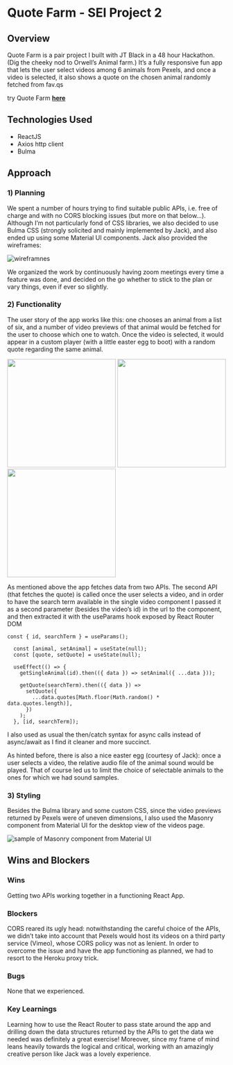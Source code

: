 # Quote Farm - SEI Project 2

## Overview

Quote Farm is a pair project I built with JT Black in a 48 hour Hackathon. (Dig the cheeky nod to Orwell’s Animal farm.) It’s a fully responsive fun app that lets the user select videos among 6 animals from Pexels, and once a video is selected, it also shows a quote on the chosen animal randomly fetched from fav.qs

try Quote Farm **[here](https://quote-farm-marco.netlify.app/)**

## Technologies Used

- ReactJS
- Axios http client
- Bulma

## Approach

### 1) Planning

We spent a number of hours trying to find suitable public APIs, i.e. free of charge and with no CORS blocking issues (but more on that below…). Although I’m not particularly fond of CSS libraries, we also decided to use Bulma CSS (strongly solicited and mainly implemented by Jack), and also ended up using some Material UI components. Jack also provided the wireframes:

![wireframnes](img/quote-farm-wireframe.png)

We organized the work by continuously having zoom meetings every time a feature was done, and decided on the go whether to stick to the plan or vary things, even if ever so slightly.

### 2) Functionality

The user story of the app works like this: one chooses an animal from a list of six, and a number of video previews of that animal would be fetched for the user to choose which one to watch. Once the video is selected, it would appear in a custom player (with a little easter egg to boot) with a random quote regarding the same animal.

  <img src="img/quote-home.png" width="250" />
  <img src="img/quote-dogs.png" width="250" /> 
  <img src="img/quote-video.png" width="250" />

As mentioned above the app fetches data from two APIs. The second API (that fetches the quote) is called once the user selects a video, and in order to have the search term available in the single video component I passed it as a second parameter (besides the video’s id) in the url to the component, and then extracted it with the useParams hook exposed by React Router DOM

```
const { id, searchTerm } = useParams();

  const [animal, setAnimal] = useState(null);
  const [quote, setQuote] = useState(null);

  useEffect(() => {
    getSingleAnimal(id).then(({ data }) => setAnimal({ ...data }));

    getQuote(searchTerm).then(({ data }) =>
      setQuote({
        ...data.quotes[Math.floor(Math.random() * data.quotes.length)],
      })
    );
  }, [id, searchTerm]);
```

I also used as usual the then/catch syntax for async calls instead of async/await as I find it cleaner and more succinct.

As hinted before, there is also a nice easter egg (courtesy of Jack): once a user selects a video, the relative audio file of the animal sound would be played. That of course led us to limit the choice of selectable animals to the ones for which we had sound samples.

### 3) Styling

Besides the Bulma library and some custom CSS, since the video previews returned by Pexels were of uneven dimensions, I also used the Masonry component from Material UI for the desktop view of the videos page.

![sample of Masonry component from Material UI](img/Screenshot%202022-05-17%20at%2009.28.41.png)

## Wins and Blockers

### Wins

Getting two APIs working together in a functioning React App.

### Blockers

CORS reared its ugly head: notwithstanding the careful choice of the APIs, we didn’t take into account that Pexels would host its videos on a third party service (Vimeo), whose CORS policy was not as lenient. In order to overcome the issue and have the app functioning as planned, we had to resort to the Heroku proxy trick.

### Bugs

None that we experienced.

### Key Learnings

Learning how to use the React Router to pass state around the app and drilling down the data structures returned by the APIs to get the data we needed was definitely a great exercise! Moreover, since my frame of mind leans heavily towards the logical and critical, working with an amazingly creative person like Jack was a lovely experience.
